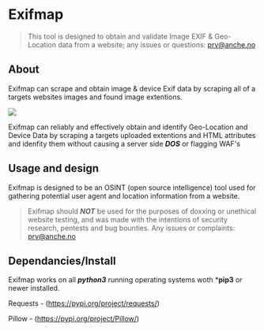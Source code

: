 # Exifmap
> This tool is designed to obtain and validate Image EXIF & Geo-Location data from a website; any issues or questions: prv@anche.no

## About

Exifmap can scrape and obtain image & device Exif data by scraping all of a targets websites images and found image extentions.

![](https://i.ibb.co/5RkvfLF/exifmap1.png)

Exifmap can reliably and effectively obtain and identify Geo-Location and Device Data by scraping a targets uploaded extentions and HTML attributes and idenfity them without causing a server side ***DOS*** or flagging WAF's

## Usage and design 

Exifmap is designed to be an OSINT (open source intelligence) tool used for gathering potential user agent and location information from a website.

> Exifmap should ***NOT*** be used for the purposes of doxxing or unethical website testing, and was made with the intentions of security research, pentests and bug bounties. Any issues or complaints: prv@anche.no

## Dependancies/Install

Exifmap works on all ***python3*** running operating systems woth ***pip3** or newer installed.

Requests - (https://pypi.org/project/requests/)

Pillow - (https://pypi.org/project/Pillow/)




